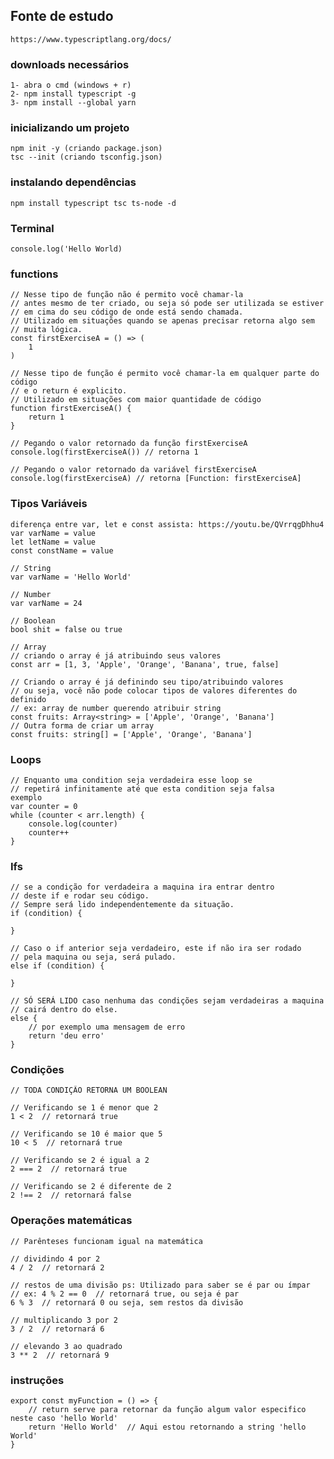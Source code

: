 ## Fonte de estudo
    https://www.typescriptlang.org/docs/


### downloads necessários

    1- abra o cmd (windows + r)
    2- npm install typescript -g 
    3- npm install --global yarn


### inicializando um projeto

    npm init -y (criando package.json)
    tsc --init (criando tsconfig.json)


### instalando dependências 

    npm install typescript tsc ts-node -d


### Terminal

    console.log('Hello World)


### functions

    // Nesse tipo de função não é permito você chamar-la 
    // antes mesmo de ter criado, ou seja só pode ser utilizada se estiver
    // em cima do seu código de onde está sendo chamada.
    // Utilizado em situações quando se apenas precisar retorna algo sem 
    // muita lógica.
    const firstExerciseA = () => (
        1
    )

    // Nesse tipo de função é permito você chamar-la em qualquer parte do código
    // e o return é explicito.
    // Utilizado em situações com maior quantidade de código
    function firstExerciseA() {
        return 1
    } 

    // Pegando o valor retornado da função firstExerciseA
    console.log(firstExerciseA()) // retorna 1

    // Pegando o valor retornado da variável firstExerciseA
    console.log(firstExerciseA) // retorna [Function: firstExerciseA]


### Tipos Variáveis 

    diferença entre var, let e const assista: https://youtu.be/QVrrqgDhhu4
    var varName = value
    let letName = value
    const constName = value

    // String
    var varName = 'Hello World'

    // Number
    var varName = 24

    // Boolean
    bool shit = false ou true

    // Array
    // criando o array é já atribuindo seus valores
    const arr = [1, 3, 'Apple', 'Orange', 'Banana', true, false]

    // Criando o array é já definindo seu tipo/atribuindo valores
    // ou seja, você não pode colocar tipos de valores diferentes do definido
    // ex: array de number querendo atribuir string
    const fruits: Array<string> = ['Apple', 'Orange', 'Banana']
    // Outra forma de criar um array
    const fruits: string[] = ['Apple', 'Orange', 'Banana']


### Loops

    // Enquanto uma condition seja verdadeira esse loop se 
    // repetirá infinitamente até que esta condition seja falsa
    exemplo
    var counter = 0
    while (counter < arr.length) {
        console.log(counter)
        counter++
    }   


### Ifs

    // se a condição for verdadeira a maquina ira entrar dentro 
    // deste if e rodar seu código.
    // Sempre será lido independentemente da situação.
    if (condition) {
        
    }
    
    // Caso o if anterior seja verdadeiro, este if não ira ser rodado
    // pela maquina ou seja, será pulado.
    else if (condition) {
        
    }
    
    // SÓ SERÁ LIDO caso nenhuma das condições sejam verdadeiras a maquina 
    // cairá dentro do else.
    else {
        // por exemplo uma mensagem de erro
        return 'deu erro'
    }


### Condições

    // TODA CONDIÇÃO RETORNA UM BOOLEAN
    
    // Verificando se 1 é menor que 2
    1 < 2  // retornará true

    // Verificando se 10 é maior que 5
    10 < 5  // retornará true

    // Verificando se 2 é igual a 2
    2 === 2  // retornará true

    // Verificando se 2 é diferente de 2
    2 !== 2  // retornará false


### Operações matemáticas

    // Parênteses funcionam igual na matemática

    // dividindo 4 por 2
    4 / 2  // retornará 2

    // restos de uma divisão ps: Utilizado para saber se é par ou ímpar
    // ex: 4 % 2 == 0  // retornará true, ou seja é par
    6 % 3  // retornará 0 ou seja, sem restos da divisão

    // multiplicando 3 por 2
    3 / 2  // retornará 6

    // elevando 3 ao quadrado
    3 ** 2  // retornará 9
    

### instruções

    export const myFunction = () => {
        // return serve para retornar da função algum valor especifico neste caso 'hello World'
        return 'Hello World'  // Aqui estou retornando a string 'hello World'
    }